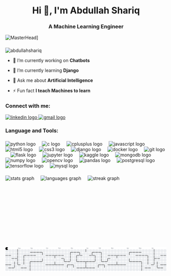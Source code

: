 <h1 align="center">Hi 👋, I'm Abdullah Shariq</h1>
<h3 align="center">A Machine Learning Engineer</h3>

![MasterHead](https://connect.ignatiuz.com/hs-fs/hubfs/AI%20and%20Deep%20Learning.gif?width=1500&name=AI%20and%20Deep%20Learning.gif)]


###

<p align="left"> <img src="https://komarev.com/ghpvc/?username=abdullahshariq&label=Profile%20views&color=0e75b6&style=flat" alt="abdullahshariq" /> </p>

- 🔭 I’m currently working on **Chatbots**

- 🌱 I’m currently learning **Django**

- 💬 Ask me about **Artificial Intelligence**

- ⚡ Fun fact **I teach Machines to learn**

<h3 align="left">Connect with me:</h3>


<div align="left">
  <a href="https://www.linkedin.com/in/abdullah-shariq-abb6a4247" target="_blank">
    <img src="https://img.shields.io/static/v1?message=LinkedIn&logo=linkedin&label=&color=0077B5&logoColor=white&labelColor=&style=for-the-badge" height="35" alt="linkedin logo" />
  </a>
  <a href="mailto:abdullah.shariq05@gmail.com" target="_blank">
    <img src="https://img.shields.io/static/v1?message=Gmail&logo=gmail&label=&color=D14836&logoColor=white&labelColor=&style=for-the-badge" height="35" alt="gmail logo" />
  </a>
</div>


###

<h3 align="left">Language and Tools:</h3>

###

<div align="left">
  <img src="https://cdn.jsdelivr.net/gh/devicons/devicon/icons/python/python-original.svg" height="40" alt="python logo"  />
  <img width="12" />
  <img src="https://cdn.jsdelivr.net/gh/devicons/devicon/icons/c/c-original.svg" height="40" alt="c logo"  />
  <img width="12" />
  <img src="https://cdn.jsdelivr.net/gh/devicons/devicon/icons/cplusplus/cplusplus-original.svg" height="40" alt="cplusplus logo"  />
  <img width="12" />
  <img src="https://cdn.jsdelivr.net/gh/devicons/devicon/icons/javascript/javascript-original.svg" height="40" alt="javascript logo"  />
  <img width="12" />
  <img src="https://cdn.jsdelivr.net/gh/devicons/devicon/icons/html5/html5-original.svg" height="40" alt="html5 logo"  />
  <img width="12" />
  <img src="https://cdn.jsdelivr.net/gh/devicons/devicon/icons/css3/css3-original.svg" height="40" alt="css3 logo"  />
  <img width="12" />
  <img src="https://cdn.jsdelivr.net/gh/devicons/devicon/icons/django/django-plain.svg" height="40" alt="django logo"  />
  <img width="12" />
  <img src="https://cdn.jsdelivr.net/gh/devicons/devicon/icons/docker/docker-original.svg" height="40" alt="docker logo"  />
  <img width="12" />
  <img src="https://cdn.jsdelivr.net/gh/devicons/devicon/icons/git/git-original.svg" height="40" alt="git logo"  />
  <img width="12" />
  <img src="https://cdn.jsdelivr.net/gh/devicons/devicon/icons/flask/flask-original.svg" height="40" alt="flask logo"  />
  <img width="12" />
  <img src="https://cdn.jsdelivr.net/gh/devicons/devicon/icons/jupyter/jupyter-original.svg" height="40" alt="jupyter logo"  />
  <img width="12" />
  <img src="https://cdn.jsdelivr.net/gh/devicons/devicon/icons/kaggle/kaggle-original.svg" height="40" alt="kaggle logo"  />
  <img width="12" />
  <img src="https://cdn.jsdelivr.net/gh/devicons/devicon/icons/mongodb/mongodb-original.svg" height="40" alt="mongodb logo"  />
  <img width="12" />
  <img src="https://cdn.jsdelivr.net/gh/devicons/devicon/icons/numpy/numpy-original.svg" height="40" alt="numpy logo"  />
  <img width="12" />
  <img src="https://cdn.jsdelivr.net/gh/devicons/devicon/icons/opencv/opencv-original.svg" height="40" alt="opencv logo"  />
  <img width="12" />
  <img src="https://cdn.jsdelivr.net/gh/devicons/devicon/icons/pandas/pandas-original.svg" height="40" alt="pandas logo"  />
  <img width="12" />
  <img src="https://cdn.jsdelivr.net/gh/devicons/devicon/icons/postgresql/postgresql-original.svg" height="40" alt="postgresql logo"  />
  <img width="12" />
  <img src="https://cdn.jsdelivr.net/gh/devicons/devicon/icons/tensorflow/tensorflow-original.svg" height="40" alt="tensorflow logo"  />
  <img width="12" />
  <img src="https://cdn.jsdelivr.net/gh/devicons/devicon/icons/mysql/mysql-original.svg" height="40" alt="mysql logo"  />
</div>

###

<div align="left" style="display: flex; gap: 10px; flex-wrap: wrap;">
  <img src="https://github-readme-stats.vercel.app/api?username=AbdullahShariq&hide_title=false&hide_rank=false&show_icons=true&include_all_commits=true&count_private=true&disable_animations=false&theme=dark&locale=en&hide_border=false&order=1" height="200" alt="stats graph" />
<br>
  
  <img src="https://github-readme-stats.vercel.app/api/top-langs?username=AbdullahShariq&locale=en&hide_title=false&layout=compact&card_width=280&langs_count=5&theme=dark&hide_border=false&order=2" height="200" alt="languages graph" />
<br>
  
  <img src="https://streak-stats.demolab.com?user=AbdullahShariq&locale=en&mode=daily&theme=dark&hide_border=false&border_radius=5&order=3" height="200" alt="streak graph" />
</div>

###

<picture>
  <source media="(prefers-color-scheme: dark)" srcset="https://raw.githubusercontent.com/AbdullahShariq/AbdullahShariq/output/pacman-contribution-graph-dark.svg">
  <source media="(prefers-color-scheme: light)" srcset="https://raw.githubusercontent.com/AbdullahShariq/AbdullahShariq/output/pacman-contribution-graph.svg">
  <img alt="pacman contribution graph" src="https://raw.githubusercontent.com/AbdullahShariq/AbdullahShariq/output/pacman-contribution-graph.svg">
</picture>

###
